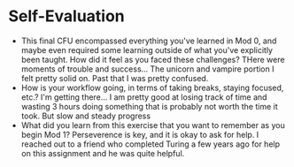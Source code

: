# Self-Evaluation

- This final CFU encompassed everything you've learned in Mod 0, and maybe even required some learning outside of what you've explicitly been taught. How did it feel as you faced these challenges? THere were moments of trouble and success... The unicorn and vampire portion I felt pretty solid on. Past that I was pretty confused. 
- How is your workflow going, in terms of taking breaks, staying focused, etc.? I'm getting there... I am pretty good at losing track of time and wasting 3 hours doing something that is probably not worth the time it took. But slow and steady progress
- What did you learn from this exercise that you want to remember as you begin Mod 1?
Perseverence is key, and it is okay to ask for help. I reached out to a friend who completed Turing a few years ago for help on this assignment and he was quite helpful. 